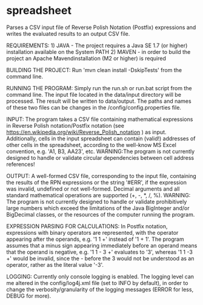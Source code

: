 # spreadsheet
Parses a CSV input file of Reverse Polish Notation (Postfix) expressions and writes the evaluated results to an output CSV file.

REQUIREMENTS: 
    1) JAVA - The project requires a Java SE 1.7 (or higher) installation available on the System PATH
    2) MAVEN - in order to build the project an Apache Mavendinstallation (M2 or higher) is required
              
BUILDING THE PROJECT:
    Run 'mvn clean install -DskipTests' from the command line.
    
RUNNING THE PROGRAM:
    Simply run the run.sh or run.bat script from the command line. The input file located in the data/input directory will be processed. 
    The result will be written to data/output. The paths and names of these two files can be changes in the /config/config.properties
    file.
    
INPUT:
    The program takes a CSV file containing mathematical expressions in Reverse Polish notation/Postfix notation 
    (see https://en.wikipedia.org/wiki/Reverse_Polish_notation ) as input. Additionally, cells in the input 
    spreadsheet can contain (valid!) addresses of other cells in the spreadsheet, according to the well-know
    MS Excel convention, e.g. 'A1, B3, AA23', etc. WARNING:The program is not currently designed to handle or validate circular
    dependencies between cell address references!
    
OUTPUT:
    A well-formed CSV file, corresponding to the input file, containing the results of the RPN expressions or the string '#ERR',
    if the expression was invalid, undefined or not well-formed. Decimal arguments and all standard mathematical operations are
    supported (+, -, *, /, %). WARNING: The program is not currently designed to handle or validate prohibitively large numbers
    which exceed the limitations of the Java BigInteger and/or BigDecimal classes, or the resources of the computer running
    the program. 
    
EXPRESSION PARSING FOR CALCULATIONS:
    In Postfix notation, expressions with binary operators are represented, with the operator appearing after the
    operands, e.g. '1 1 +' instead of '1 + 1'. The program assumes that a minus sign appearing immediately before an operand
    means that the operand is negative, e.g. '1 1 - 3 +' evaluates to '3', whereas '1 1 -3 +' would be invalid, since the - before
    the 3 would not be understood as an operator, rather as the literal value '-3'.
    
LOGGING:
    Currently only console logging is enabled. The logging level can me altered in the config/log4j.xml file (set to INFO by default),
    in order to change the verbosity/granularity of the logging messages (ERROR for less, DEBUG for more).
